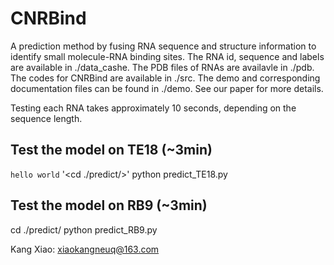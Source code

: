 # CNRBind
A prediction method by fusing RNA sequence and structure information to identify small molecule-RNA binding sites. 
The RNA id, sequence and labels are available in ./data_cashe. 
The PDB files of RNAs are availavle in ./pdb. 
The codes for CNRBind are available in ./src. 
The demo and corresponding documentation files can be found in ./demo. 
See our paper for more details.

Testing each RNA takes approximately 10 seconds, depending on the sequence length.

## Test the model on TE18 (~3min)
```hello world``` 
'<cd ./predict/>'
python predict_TE18.py  

## Test the model on RB9 (~3min)
cd ./predict/
python predict_RB9.py  


Kang Xiao: xiaokangneuq@163.com
